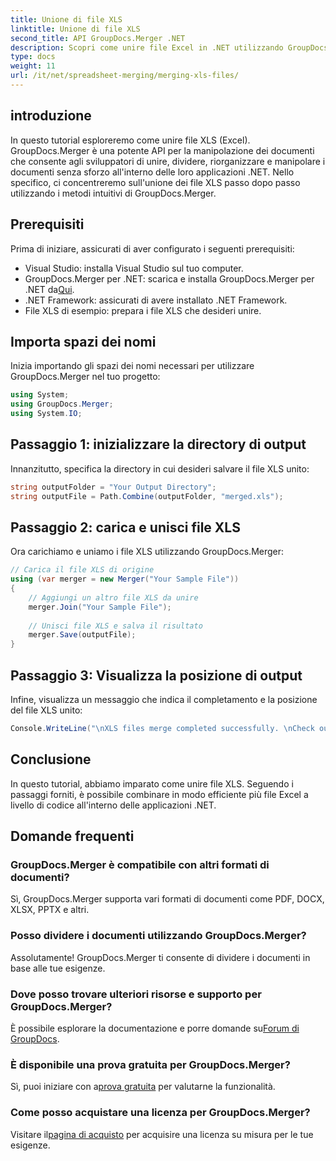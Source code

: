 ```yaml
---
title: Unione di file XLS
linktitle: Unione di file XLS
second_title: API GroupDocs.Merger .NET
description: Scopri come unire file Excel in .NET utilizzando GroupDocs.Merger per una manipolazione fluida dei documenti. Segui il nostro tutorial passo dopo passo.
type: docs
weight: 11
url: /it/net/spreadsheet-merging/merging-xls-files/
---
```

## introduzione
In questo tutorial esploreremo come unire file XLS (Excel). GroupDocs.Merger è una potente API per la manipolazione dei documenti che consente agli sviluppatori di unire, dividere, riorganizzare e manipolare i documenti senza sforzo all'interno delle loro applicazioni .NET. Nello specifico, ci concentreremo sull'unione dei file XLS passo dopo passo utilizzando i metodi intuitivi di GroupDocs.Merger.
## Prerequisiti
Prima di iniziare, assicurati di aver configurato i seguenti prerequisiti:
- Visual Studio: installa Visual Studio sul tuo computer.
-  GroupDocs.Merger per .NET: scarica e installa GroupDocs.Merger per .NET da[Qui](https://releases.groupdocs.com/merger/net/).
- .NET Framework: assicurati di avere installato .NET Framework.
- File XLS di esempio: prepara i file XLS che desideri unire.

## Importa spazi dei nomi
Inizia importando gli spazi dei nomi necessari per utilizzare GroupDocs.Merger nel tuo progetto:
```csharp
using System; 
using GroupDocs.Merger;
using System.IO;
```
## Passaggio 1: inizializzare la directory di output
Innanzitutto, specifica la directory in cui desideri salvare il file XLS unito:
```csharp
string outputFolder = "Your Output Directory";
string outputFile = Path.Combine(outputFolder, "merged.xls");
```
## Passaggio 2: carica e unisci file XLS
Ora carichiamo e uniamo i file XLS utilizzando GroupDocs.Merger:
```csharp
// Carica il file XLS di origine
using (var merger = new Merger("Your Sample File"))
{
    // Aggiungi un altro file XLS da unire
    merger.Join("Your Sample File");
    
    // Unisci file XLS e salva il risultato
    merger.Save(outputFile);
}
```
## Passaggio 3: Visualizza la posizione di output
Infine, visualizza un messaggio che indica il completamento e la posizione del file XLS unito:
```csharp
Console.WriteLine("\nXLS files merge completed successfully. \nCheck output in {0}", outputFolder);
```

## Conclusione
In questo tutorial, abbiamo imparato come unire file XLS. Seguendo i passaggi forniti, è possibile combinare in modo efficiente più file Excel a livello di codice all'interno delle applicazioni .NET.

## Domande frequenti
### GroupDocs.Merger è compatibile con altri formati di documenti?
Sì, GroupDocs.Merger supporta vari formati di documenti come PDF, DOCX, XLSX, PPTX e altri.
### Posso dividere i documenti utilizzando GroupDocs.Merger?
Assolutamente! GroupDocs.Merger ti consente di dividere i documenti in base alle tue esigenze.
### Dove posso trovare ulteriori risorse e supporto per GroupDocs.Merger?
È possibile esplorare la documentazione e porre domande su[Forum di GroupDocs](https://forum.groupdocs.com/c/merger/32).
### È disponibile una prova gratuita per GroupDocs.Merger?
 Sì, puoi iniziare con a[prova gratuita](https://releases.groupdocs.com/) per valutarne la funzionalità.
### Come posso acquistare una licenza per GroupDocs.Merger?
 Visitare il[pagina di acquisto](https://purchase.groupdocs.com/buy) per acquisire una licenza su misura per le tue esigenze.